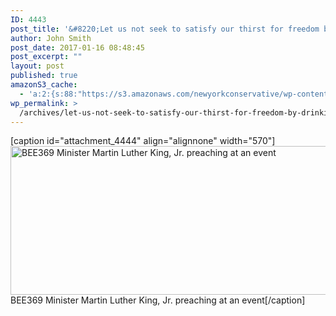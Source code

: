 ```yaml
---
ID: 4443
post_title: '&#8220;Let us not seek to satisfy our thirst for freedom by drinking from the cup of bitterness and hatred.&#8221; -MLK'
author: John Smith
post_date: 2017-01-16 08:48:45
post_excerpt: ""
layout: post
published: true
amazonS3_cache:
  - 'a:2:{s:88:"https://s3.amazonaws.com/newyorkconservative/wp-content/uploads/2017/01/16084832/mlk.jpg";s:4:"4444";s:70:"https://www.newyorkconservative.com/wp-content/uploads/2017/01/mlk.jpg";s:4:"4444";}'
wp_permalink: >
  /archives/let-us-not-seek-to-satisfy-our-thirst-for-freedom-by-drinking-from-the-cup-of-bitterness-and-hatred-mlk/
---
```

[caption id="attachment_4444" align="alignnone" width="570"]<a href="https://www.newyorkconservative.com/wp-content/uploads/2017/01/mlk.jpg"><img class="size-full wp-image-4444" src="https://www.newyorkconservative.com/wp-content/uploads/2017/01/mlk.jpg" alt="BEE369 Minister Martin Luther King, Jr. preaching at an event" width="570" height="238" /></a> BEE369 Minister Martin Luther King, Jr. preaching at an event[/caption]